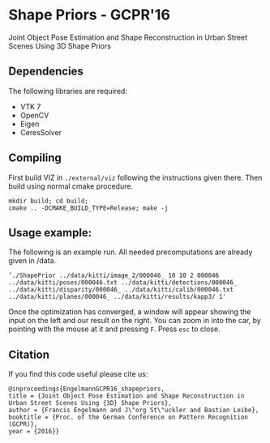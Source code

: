 # Shape Priors - GCPR'16

Joint Object Pose Estimation and Shape Reconstruction in Urban Street Scenes Using 3D Shape Priors

## Dependencies
The following libraries are required:
* VTK 7
* OpenCV
* Eigen
* CeresSolver

## Compiling
First build VIZ in `./external/viz` following the instructions given there.
Then build using normal cmake procedure.
```
mkdir build; cd build;
cmake .. -DCMAKE_BUILD_TYPE=Release; make -j
```

## Usage example:
The following is an example run. All needed precomputations are already given in /data.
```
‘./ShapePrior ../data/kitti/image_2/000046_ 10 10 2 000046 ../data/kitti/poses/000046.txt ../data/kitti/detections/000046_ ../data/kitti/disparity/000046_ ../data/kitti/calib/000046.txt ../data/kitti/planes/000046_ ../data/kitti/results/kapp3/ 1' 
```

Once the optimization has converged, a window will appear showing the input on the left and our result on the right.
You can zoom in into the car, by pointing with the mouse at it and pressing `F`.
Press `esc` to close.

## Citation
If you find this code useful please cite us:
```
@inproceedings{EngelmannGCPR16_shapepriors, 
title = {Joint Object Pose Estimation and Shape Reconstruction in Urban Street Scenes Using {3D} Shape Priors},
author = {Francis Engelmann and J\"org St\"uckler and Bastian Leibe},
booktitle = {Proc. of the German Conference on Pattern Recognition (GCPR)},
year = {2016}}
```
